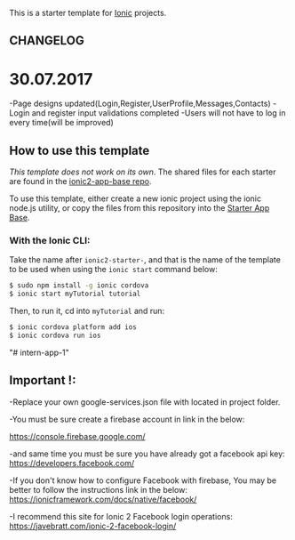 This is a starter template for [Ionic](http://ionicframework.com/docs/) projects.
## CHANGELOG

# 30.07.2017
-Page designs updated(Login,Register,UserProfile,Messages,Contacts)
-Login and register input validations completed
-Users will not have to log in every time(will be improved)


## How to use this template

*This template does not work on its own*. The shared files for each starter are found in the [ionic2-app-base repo](https://github.com/ionic-team/ionic2-app-base).

To use this template, either create a new ionic project using the ionic node.js utility, or copy the files from this repository into the [Starter App Base](https://github.com/ionic-team/ionic2-app-base).

### With the Ionic CLI:

Take the name after `ionic2-starter-`, and that is the name of the template to be used when using the `ionic start` command below:

```bash
$ sudo npm install -g ionic cordova
$ ionic start myTutorial tutorial
```

Then, to run it, cd into `myTutorial` and run:

```bash
$ ionic cordova platform add ios
$ ionic cordova run ios
```



"# intern-app-1"

## Important !:

-Replace your own google-services.json file with located in project folder.


-You must be sure create a firebase account in link in the below:

 https://console.firebase.google.com/


-and same time you must be sure you have already got a facebook api key:
 https://developers.facebook.com/

-If you don't know how to configure Facebook with firebase, You may be better to follow the instructions link in the below:
 https://ionicframework.com/docs/native/facebook/

 -I recommend this site  for Ionic 2 Facebook login operations:
 https://javebratt.com/ionic-2-facebook-login/
